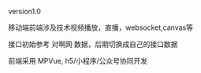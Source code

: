 version1.0

移动端前端涉及技术视频播放，直播，websocket,canvas等

接口初始参考 对啊网 数据，后期切换成自己的接口数据

前端采用 MPVue, h5/小程序/公众号协同开发

